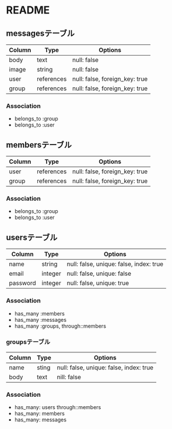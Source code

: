 # README


## messagesテーブル

|Column|Type|Options|
|------|----|-------|
|body|text|null: false|
|image|string|null: false|
|user|references|null: false, foreign_key: true|
|group|references|null: false, foreign_key: true|

### Association
- belongs_to :group
- belongs_to :user



## membersテーブル

|Column|Type|Options|
|------|----|-------|
|user|references|null: false, foreign_key: true|
|group|references|null: false, foreign_key: true|

### Association
- belongs_to :group
- belongs_to :user




## usersテーブル

|Column|Type|Options|
|------|----|-------|
|name|string|null: false, unique: false, index: true|
|email|integer|null: false, unique: false|
|password|integer|null: false, unique: true|

### Association
- has_many :members
- has_many :messages
- has_many :groups, through::members



### groupsテーブル

|Column|Type|Options|
|------|----|-------|
|name|sting|null: false, unique: false, index: true|
|body|text|nill: false|

### Association
- has_many: users through::members
- has_many: members
- has_many: messages










